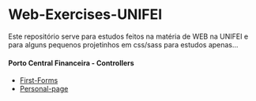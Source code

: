 # Web-Exercises-UNIFEI

Este repositório serve para estudos feitos na matéria de WEB na UNIFEI e para alguns pequenos projetinhos em css/sass
para estudos apenas...


#### Porto Central Financeira - Controllers
* [First-Forms](https://github.com/SandroReis/web-exercises-unifei/tree/master/first_forms)
* [Personal-page](https://github.com/SandroReis/web-exercises-unifei/tree/master/personal_page)
